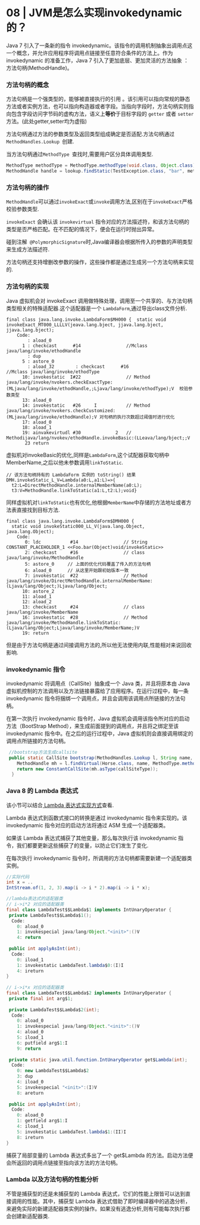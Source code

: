 # 08 | JVM是怎么实现invokedynamic的？

Java 7 引入了一条新的指令 invokedynamic。该指令的调用机制抽象出调用点这一个概念，并允许应用程序将调用点链接至任意符合条件的方法上。作为 invokedynamic 的准备工作，Java 7 引入了更加底层、更加灵活的方法抽象 ：方法句柄(MethodHandle)。

### 方法句柄的概念

方法句柄是一个强类型的，能够被直接执行的引用 。该引用可以指向常规的静态方法或者实例方法，也可以指向构造器或者字段。当指向字段时，方法句柄实则指向包含字段访问字节码的虚构方法，语义上**等价**于目标字段的 `getter` 或者 `setter` 方法。(此处getter,setter均为虚指)

方法句柄通过方法的参数类型及返回类型组成确定是否适配.方法句柄通过`MethodHandles.Lookup `创建.

当方法句柄通过`MethodType `查找时,需要用户区分具体调用类型.

```java
MethodType methodType = MethodType.methodType(void.class, Object.class);
MethodHandle handle = lookup.findStatic(TestException.class, "bar", methodType);
```

### 方法句柄的操作

`MethodHandle`可以通过`invokeExact`或`invoke`调用方法,区别在于`invokeExact`严格校验参数类型.

`invokeExact` 会确认该 `invokevirtual` 指令对应的方法描述符，和该方法句柄的类型是否严格匹配。在不匹配的情况下，便会在运行时抛出异常。

碰到注解` @PolymorphicSignature`时,Java编译器会根据所传入的参数的声明类型来生成方法描述符.

方法句柄还支持增删改参数的操作，这些操作都是通过生成另一个方法句柄来实现的.

### 方法句柄的实现

Java 虚拟机会对 invokeExact 调用做特殊处理，调用至一个共享的、与方法句柄类型相关的特殊适配器.这个适配器是一个 `LambdaForm`,通过导出class文件分析.

```
final class java.lang.invoke.LambdaForm$MH000 {  static void invokeExact_MT000_LLLLV(jeava.lang.bject, jjava.lang.bject, jjava.lang.bject);
    Code:
        : aload_0
      1 : checkcast      #14                 //Mclass java/lang/invoke/ethodHandle
        : dup
      5 : astore_0
        : aload_32        : checkcast      #16                 //Mclass java/lang/invoke/ethodType
      10: invokestatic  I#22                 // Method java/lang/invoke/nvokers.checkExactType:   (MLjava/lang/invoke/ethodHandle,;Ljava/lang/invoke/ethodType);V  校验参数类型
      13: aload_0
      14: invokestatic   #26     I           // Method java/lang/invoke/nvokers.checkCustomized:(MLjava/lang/invoke/ethodHandle);V 对句柄的执行次数超过阈值时进行优化
      17: aload_0
      18: aload_1
      19: ainvakevirtudl #30             2   // Methodijava/lang/nvokev/ethodHandle.invokeBasic:(LLeava/lang/bject;;V
       23 return
```

虚拟机对invokeBasic的优化,同样是`LambdaForm`,这个试配器获取句柄中MemberName,之后以他未参数调用`linkToStatic`.

```
// 该方法句柄持有的 LambdaForm 实例的 toString() 结果
DMH.invokeStatic_L_V=Lambda(a0:L,a1:L)=>{
  t2:L=DirectMethodHandle.internalMemberName(a0:L);
  t3:V=MethodHandle.linkToStatic(a1:L,t2:L);void}
```

同样虚拟机对`linkToStatic`也有优化,他根据`MemberName`中存储的方法地址或者方法表直接找到目标方法.

```
final class java.lang.invoke.LambdaForm$DMH000 {
  static void invokeStatic000_LL_V(java.lang.Object, java.lang.Object);
    Code:
       0: ldc           #14                 // String CONSTANT_PLACEHOLDER_1 <<Foo.bar(Object)void/invokeStatic>>
       2: checkcast     #16                 // class java/lang/invoke/MethodHandle
       5: astore_0     // 上面的优化代码覆盖了传入的方法句柄
       6: aload_0      // 从这里开始跟初始版本一致
       7: invokestatic  #22                 // Method java/lang/invoke/DirectMethodHandle.internalMemberName:(Ljava/lang/Object;)Ljava/lang/Object;
      10: astore_2
      11: aload_1
      12: aload_2
      13: checkcast     #24                 // class java/lang/invoke/MemberName
      16: invokestatic  #28                 // Method java/lang/invoke/MethodHandle.linkToStatic:(Ljava/lang/Object;Ljava/lang/invoke/MemberName;)V
      19: return
```

但是由于方法句柄是通过间接调用方法的,所以他无法使用内联,性能相对来说回收影响.

### invokedynamic 指令

invokedynamic 将调用点（CallSite）抽象成一个 Java 类，并且将原本由 Java 虚拟机控制的方法调用以及方法链接暴露给了应用程序。在运行过程中，每一条 invokedynamic 指令将捆绑一个调用点，并且会调用该调用点所链接的方法句柄。

在第一次执行 invokedynamic 指令时，Java 虚拟机会调用该指令所对应的启动方法（BootStrap Method），来生成前面提到的调用点，并且将之绑定至该 invokedynamic 指令中。在之后的运行过程中，Java 虚拟机则会直接调用绑定的调用点所链接的方法句柄。

```java
 //bootstrap方法生成callsite
 public static CallSite bootstrap(MethodHandles.Lookup l, String name, MethodType callSiteType) throws Throwable {
    MethodHandle mh = l.findVirtual(Horse.class, name, MethodType.methodType(void.class));
    return new ConstantCallSite(mh.asType(callSiteType));
  }
```

### Java 8 的 Lambda 表达式

该小节可以结合[ Lambda 表达式实现方式](https://blog.csdn.net/zxhoo/article/details/38495085)查看.

Lambda 表达式到函数式接口的转换是通过 invokedynamic 指令来实现的。该 invokedynamic 指令对应的启动方法将通过 ASM 生成一个适配器类。

如果该 Lambda 表达式捕获了其他变量，那么每次执行该 invokedynamic 指令，我们都要更新这些捕获了的变量，以防止它们发生了变化.

在每次执行 invokedynamic 指令时，所调用的方法句柄都需要新建一个适配器类实例。

```java
//实际代码
int x = ..
IntStream.of(1, 2, 3).map(i -> i * 2).map(i -> i * x);

//lambda表达式的适配器类
// i->i*2 对应的适配器类
final class LambdaTest$$Lambda$1 implements IntUnaryOperator {
 private LambdaTest$$Lambda$1();
  Code:
    0: aload_0
    1: invokespecial java/lang/Object."<init>":()V
    4: return
 
 public int applyAsInt(int);
  Code:
    0: iload_1
    1: invokestatic LambdaTest.lambda$0:(I)I
    4: ireturn
}
 
// i->i*x 对应的适配器类
final class LambdaTest$$Lambda$2 implements IntUnaryOperator {
 private final int arg$1;
 
 private LambdaTest$$Lambda$2(int);
  Code:
    0: aload_0
    1: invokespecial java/lang/Object."<init>":()V
    4: aload_0
    5: iload_1
    6: putfield arg$1:I
    9: return
 
 private static java.util.function.IntUnaryOperator get$Lambda(int);
  Code:
    0: new LambdaTest$$Lambda$2
    3: dup
    4: iload_0
    5: invokespecial "<init>":(I)V
    8: areturn
 
 public int applyAsInt(int);
  Code:
    0: aload_0
    1: getfield arg$1:I
    4: iload_1
    5: invokestatic LambdaTest.lambda$1:(II)I
    8: ireturn
}

```

捕获了局部变量的 Lambda 表达式多出了一个 get$Lambda 的方法。启动方法便会所返回的调用点链接至指向该方法的方法句柄。

### Lambda 以及方法句柄的性能分析

不管是捕获型的还是未捕获型的 Lambda 表达式，它们的性能上限皆可以达到直接调用的性能。其中，捕获型 Lambda 表达式借助了即时编译器中的逃逸分析，来避免实际的新建适配器类实例的操作。如果没有逃逸分析,则有可能每次执行都会创建新适配器类.

